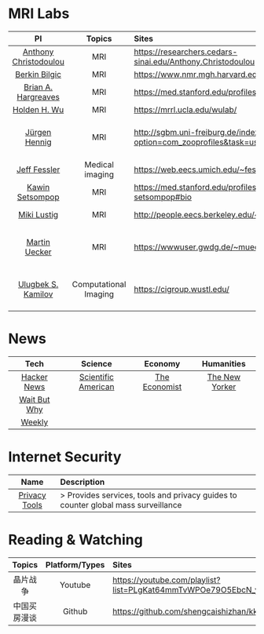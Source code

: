 # MRI Labs
| PI | Topics | Sites | Insititute |
| :---: | :---: | :--- | :---: |
| [Anthony Christodoulou](https://scholar.google.com/citations?user=9CUgWDIAAAAJ) | MRI | https://researchers.cedars-sinai.edu/Anthony.Christodoulou | UCLA |
| [Berkin Bilgic](https://scholar.google.com/citations?user=UiSXwdIAAAAJ) | MRI | https://www.nmr.mgh.harvard.edu/~berkin/index.html | MGH |
| [Brian A. Hargreaves](https://scholar.google.com/citations?user=aBxHVEQAAAAJ) | MRI | https://med.stanford.edu/profiles/brian-hargreaves#bio | Stanford University |
| [Holden H. Wu](https://scholar.google.com/citations?user=b6F4JO4AAAAJ) | MRI | https://mrrl.ucla.edu/wulab/ | UCLA |
| [Jürgen Hennig](https://scholar.google.com.vn/citations?user=Qh2Le2sAAAAJ&hl=en) | MRI | http://sgbm.uni-freiburg.de/index.php?option=com_zooprofiles&task=userProfile&user=13302 | University Medical Center Freiburg |
| [Jeff Fessler](https://scholar.google.com/citations?user=J5f4Gq8AAAAJ) | Medical imaging | https://web.eecs.umich.edu/~fessler/ | Umich |
| [Kawin Setsompop](https://scholar.google.com/citations?user=bYDAyV4AAAAJ) | MRI | https://med.stanford.edu/profiles/kawin-setsompop#bio | Stanford University |
| [Miki Lustig](https://scholar.google.com/citations?user=EWY1qlkAAAAJ) | MRI | http://people.eecs.berkeley.edu/~mlustig/ | UC Berkeley |
| [Martin Uecker](https://scholar.google.com/citations?user=r7BG-ZYAAAAJ) | MRI | https://wwwuser.gwdg.de/~muecker1/ | University Medical Center Göttingen |
| [Ulugbek S. Kamilov](https://scholar.google.com/citations?user=3qYUSDwAAAAJ) | Computational Imaging | https://cigroup.wustl.edu/ | Washigton University in St.Lousis |

# News 
| Tech | Science | Economy | Humanities |
| :---: | :---: | :---: | :---: |
| [Hacker News](https://news.ycombinator.com/) | [Scientific American](https://www.scientificamerican.com/) | [The Economist](https://www.economist.com/) | [The New Yorker](https://www.newyorker.com/)
| [Wait But Why](https://waitbutwhy.com/homepage) | | | |
| [Weekly](https://github.com/ruanyf/weekly) | | | |

# Internet Security
| Name | Description |
| :---: | :--- |
| [Privacy Tools](https://www.privacytools.io/) |  > Provides services, tools  and privacy guides to counter global mass surveillance |

# Reading & Watching
| Topics | Platform/Types | Sites | Author |
| :---: | :---: | :--- | :---: |
| 晶片战争 | Youtube | https://youtube.com/playlist?list=PLgKat64mmTvWPOe79O5EbcN_yg3g9UHmF | 李天豪 |
| 中国买房漫谈 | Github | https://github.com/shengcaishizhan/kkndme_tianya | kkndme |


